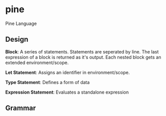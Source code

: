 # pine

Pine Language

## Design

**Block**: A series of statements. Statements are seperated by line. The last expression of a block is returned as it's output. Each nested block gets an extended environment/scope.

**Let Statement**: Assigns an identifier in environment/scope.

**Type Statement**: Defines a form of data

**Expression Statement**: Evaluates a standalone expression

## Grammar
